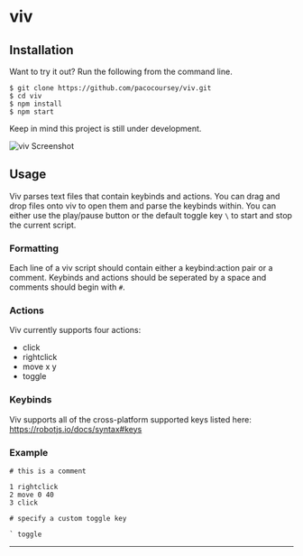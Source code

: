 # viv

## Installation

Want to try it out? Run the following from the command line.

```
$ git clone https://github.com/pacocoursey/viv.git
$ cd viv
$ npm install
$ npm start
```

Keep in mind this project is still under development.

![viv Screenshot](https://pacocoursey.github.io/img/viv.png?raw=true)

## Usage

Viv parses text files that contain keybinds and actions. You can drag and drop files onto viv to open them and parse the keybinds within. You can either use the play/pause button or the default toggle key `\` to start and stop the current script.

### Formatting

Each line of a viv script should contain either a keybind:action pair or a comment. Keybinds and actions should be seperated by a space and comments should begin with `#`.

### Actions

Viv currently supports four actions:
* click
* rightclick
* move x y
* toggle

### Keybinds

Viv supports all of the cross-platform supported keys listed here: https://robotjs.io/docs/syntax#keys

### Example

```
# this is a comment

1 rightclick
2 move 0 40
3 click

# specify a custom toggle key

` toggle

```

---
